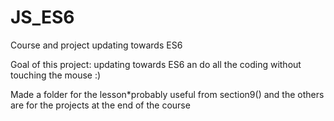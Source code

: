 # JS_ES6
Course and project updating towards ES6

Goal of this project: updating towards ES6 an do all the coding without touching the mouse :)

Made a folder for the lesson*probably useful from section9() and the others are for the projects at the end of the course
